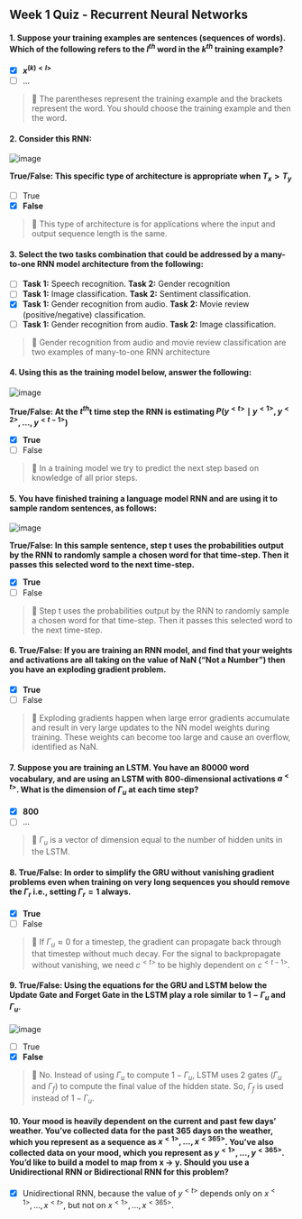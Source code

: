 ## Week 1 Quiz - Recurrent Neural Networks


#### 1. Suppose your training examples are sentences (sequences of words). Which of the following refers to the $l^{th}$ word in the $k^{th}$ training example?
- [x] **$x^{(k)< l>}$**
- [ ] ...

> 📌 The parentheses represent the training example and the brackets represent the word. You should choose the training example and then the word.


#### 2. Consider this RNN:

![image](https://user-images.githubusercontent.com/55765292/189322653-cc467773-8e26-4efd-ba80-0a47c1b71581.png)

**True/False: This specific type of architecture is appropriate when $T_x>T_y$**
- [ ] True
- [x] **False**

> 📌 This type of architecture is for applications where the input and output sequence length is the same.


#### 3. Select the two tasks combination that could be addressed by a many-to-one RNN model architecture from the following:

- [ ] **Task 1:** Speech recognition. **Task 2:** Gender recognition
- [ ] **Task 1:** Image classification. **Task 2:** Sentiment classification.
- [x] **Task 1:** Gender recognition from audio. **Task 2:** Movie review (positive/negative) classification.
- [ ] **Task 1:** Gender recognition from audio. **Task 2:** Image classification.

> 📌 Gender recognition from audio and movie review classification are two examples of many-to-one RNN architecture


#### 4. Using this as the training model below, answer the following:

![image](https://user-images.githubusercontent.com/55765292/189323443-f82f2210-2f4b-4142-b7f2-b078cd824aa1.png)

**True/False: At the $t^{th}$t time step the RNN is estimating $P(y^{< t>} \mid y^{<1>}, y^{<2>}, …, y^{< t-1>})$**

- [x] **True**
- [ ] False

> 📌 In a training model we try to predict the next step based on knowledge of all prior steps.


#### 5. You have finished training a language model RNN and are using it to sample random sentences, as follows:

![image](https://user-images.githubusercontent.com/55765292/189323818-441f41df-f6ae-4cab-ba39-ef3806f78373.png)

**True/False: In this sample sentence, step t uses the probabilities output by the RNN to randomly sample a chosen word for that time-step. Then it passes this selected word to the next time-step.**

- [x] **True**
- [ ] False

> 📌 Step t uses the probabilities output by the RNN to randomly sample a chosen word for that time-step. Then it passes this selected word to the next time-step.


#### 6. True/False: If you are training an RNN model, and find that your weights and activations are all taking on the value of NaN (“Not a Number”) then you have an exploding gradient problem.

- [x] **True**
- [ ] False

> 📌 Exploding gradients happen when large error gradients accumulate and result in very large updates to the NN model weights during training. These weights can become too large and cause an overflow, identified as NaN.


#### 7. Suppose you are training an LSTM. You have an 80000 word vocabulary, and are using an LSTM with 800-dimensional activations $a^{< t>}$. What is the dimension of $\Gamma_u$ at each time step?

- [x] **800**
- [ ] ...

> 📌 $\Gamma_u$ is a vector of dimension equal to the number of hidden units in the LSTM.


#### 8. True/False: In order to simplify the GRU without vanishing gradient problems even when training on very long sequences you should remove the $\Gamma_r$ i.e., setting $\Gamma_r = 1$ always.

- [x] **True**
- [ ] False

> 📌 If $\Gamma_u \approx 0$ for a timestep, the gradient can propagate back through that timestep without much decay. For the signal to backpropagate without vanishing, we need $c^{< t>}$ to be highly dependent on $c^{< t-1>}$.


#### 9. True/False: Using the equations for the GRU and LSTM below the Update Gate and Forget Gate in the LSTM play a role similar to $1 - \Gamma_u$ and $\Gamma_u$.

![image](https://user-images.githubusercontent.com/55765292/189325024-c2d73fc4-498a-44d5-9794-09b8016299ca.png)

- [ ] True
- [x] **False**

> 📌 No. Instead of using $\Gamma_u$ to compute $1 - \Gamma_u$, LSTM uses 2 gates ($\Gamma_u$ and $\Gamma_f$) to compute the final value of the hidden state. So, $\Gamma_f$ is used instead of $1 - \Gamma_u$.


#### 10. Your mood is heavily dependent on the current and past few days’ weather. You’ve collected data for the past 365 days on the weather, which you represent as a sequence as $x^{<1>}, \dots, x^{<365>}$. You’ve also collected data on your mood, which you represent as $y^{<1>}, \dots, y^{<365>}$. You’d like to build a model to map from x → y. Should you use a Unidirectional RNN or Bidirectional RNN for this problem?

- [x] Unidirectional RNN, because the value of $y^{< t>}$ depends only on $x^{<1>}, \dots, x^{< t>}$, but not on $x^{<1>}, \dots, x^{<365>}$.
